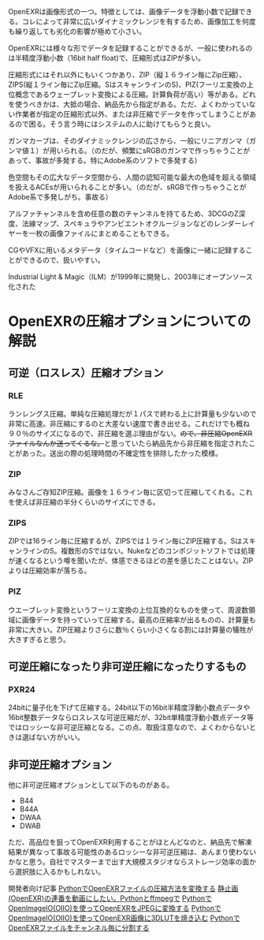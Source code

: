 OpenEXRは画像形式の一つ。特徴としては、画像データを浮動小数で記録できる。コレによって非常に広いダイナミックレンジを有するため、画像加工を何度も繰り返しても劣化の影響が極めて小さい。

OpenEXRには様々な形でデータを記録することができるが、一般に使われるのは半精度浮動小数（16bit half float)で、圧縮形式はZIPが多い。

圧縮形式にはそれ以外にもいくつかあり、ZIP（縦１６ライン毎にZip圧縮）、ZIPS(縦１ライン毎にZip圧縮。SはスキャンラインのS)、PIZ(フーリエ変換の上位概念であるウェーブレット変換による圧縮。計算負荷が高い）等がある。どれを使うべきかは、大抵の場合、納品先から指定がある。ただ、よくわかっていない作業者が指定の圧縮形式以外、または非圧縮でデータを作ってしまうことがあるので困る。そう言う時にはシステムの人に助けてもらうと良い。

ガンマカーブは、そのダイナミックレンジの広さから、一般にリニアガンマ（ガンマ値１）が用いられる。（のだが、頻繁にsRGBのガンマで作っちゃうことがあって、事故が多発する。特にAdobe系のソフトで多発する）

色空間もその広大なデータ空間から、人間の認知可能な最大の色域を超える領域を扱えるACEsが用いられることが多い。（のだが、sRGBで作っちゃうことがAdobe系で多発しがち。事故る）

アルファチャンネルを含め任意の数のチャンネルを持てるため、3DCGのZ深度、法線マップ、スペキュラやアンビエントオクルージョンなどのレンダーレイヤーを一枚の画像ファイルにまとめることもできる。

CGやVFXに用いるメタデータ（タイムコードなど）を画像に一緒に記録することができるので、扱いやすい。

Industrial Light & Magic（ILM）が1999年に開発し、2003年にオープンソース化された

# OpenEXRの圧縮オプションについての解説

## 可逆（ロスレス）圧縮オプション

### RLE

ランレングス圧縮。単純な圧縮処理だが１パスで終わる上に計算量も少ないので非常に高速。非圧縮にするのと大差ない速度で書き出せる。これだけでも概ね９０％のサイズになるので、非圧縮を選ぶ理由がない。~~ので、非圧縮OpenEXRファイルなんか送ってくるな。~~と思っていたら納品先から非圧縮を指定されたことがあった。送出の際の処理時間の不確定性を排除したかった模様。

### ZIP

みなさんご存知ZIP圧縮。画像を１６ライン毎に区切って圧縮してくれる。これを使えば非圧縮の半分くらいのサイズにできる。

### ZIPS

ZIPでは16ライン毎に圧縮するが、ZIPSでは１ライン毎にZIP圧縮する。SはスキャンラインのS。複数形のSではない。Nukeなどのコンポジットソフトでは処理が速くなるという噂を聞いたが、体感できるほどの差を感じたことはない。ZIPよりは圧縮効率が落ちる。

### PIZ

ウエーブレット変換というフーリエ変換の上位互換的なものを使って、周波数領域に画像データを持っていって圧縮する。最高の圧縮率が出るものの、計算量も非常に大きい。ZIP圧縮よりさらに数％くらい小さくなる割には計算量の犠牲が大きすぎると思う。

## 可逆圧縮になったり非可逆圧縮になったりするもの

### PXR24

24bitに量子化を下げて圧縮する。24bit以下の16bit半精度浮動小数点データや16bit整数データならロスレスな可逆圧縮だが、32bit単精度浮動小数点データ等ではロッシーな非可逆圧縮となる。この点、取扱注意なので、よくわからないときは選ばない方がいい。

## 非可逆圧縮オプション

他に非可逆圧縮オプションとして以下のものがある。

- B44
- B44A
- DWAA
- DWAB

ただ、高品位を狙ってOpenEXR利用することがほとんどなのと、納品先で解凍結果が異なって事故る可能性のあるロッシーな非可逆圧縮は、あんまり使わないかなと思う。自社でマスターまで出す大規模スタジオならストレージ効率の面から選択肢に入るかもしれない。

開発者向け記事
[PythonでOpenEXRファイルの圧縮方法を変換する](https://qiita.com/plinecom/items/7fa526fb25cab3c53509)
[静止画(OpenEXR)の連番を動画にしたい。Pythonとffmpegで](https://qiita.com/plinecom/items/76ca4d912f89e24c2ce6)
[PythonでOpenImageIO(OIIO)を使ってOpenEXRをJPEGに変換する](https://qiita.com/plinecom/items/f5a0e63b1835f8e71338)
[PythonでOpenImageIO(OIIO)を使ってOpenEXR画像に3DLUTを焼き込む](https://qiita.com/plinecom/items/b8f672f98637c5948da5)
[PythonでOpenEXRファイルをチャンネル毎に分割する](https://qiita.com/plinecom/items/04b829ad796ec51c4e52)